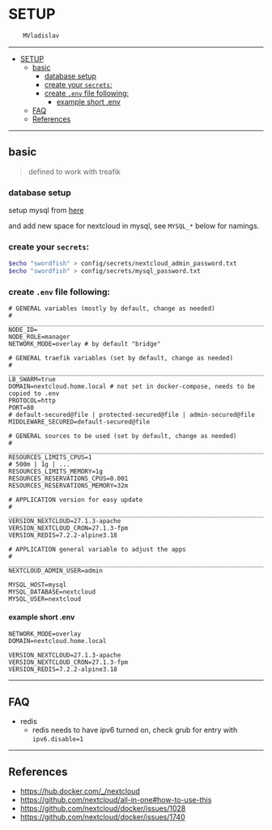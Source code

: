 # SETUP

```sh
    MVladislav
```

---

- [SETUP](#setup)
  - [basic](#basic)
    - [database setup](#database-setup)
    - [create your `secrets`:](#create-your-secrets)
    - [create `.env` file following:](#create-env-file-following)
      - [example short .env](#example-short-env)
  - [FAQ](#faq)
  - [References](#references)

---

## basic

> defined to work with treafik

### database setup

setup mysql from [here](https://github.com/MVladislav/vm-docker-collection/tree/main/composer/db/mysql)

and add new space for nextcloud in mysql, see `MYSQL_*` below for namings.

### create your `secrets`:

```sh
$echo "swordfish" > config/secrets/nextcloud_admin_password.txt
$echo "swordfish" > config/secrets/mysql_password.txt
```

### create `.env` file following:

```env
# GENERAL variables (mostly by default, change as needed)
# ______________________________________________________________________________
NODE_ID=
NODE_ROLE=manager
NETWORK_MODE=overlay # by default "bridge"

# GENERAL traefik variables (set by default, change as needed)
# ______________________________________________________________________________
LB_SWARM=true
DOMAIN=nextcloud.home.local # not set in docker-compose, needs to be copied to .env
PROTOCOL=http
PORT=80
# default-secured@file | protected-secured@file | admin-secured@file
MIDDLEWARE_SECURED=default-secured@file

# GENERAL sources to be used (set by default, change as needed)
# ______________________________________________________________________________
RESOURCES_LIMITS_CPUS=1
# 500m | 1g | ...
RESOURCES_LIMITS_MEMORY=1g
RESOURCES_RESERVATIONS_CPUS=0.001
RESOURCES_RESERVATIONS_MEMORY=32m

# APPLICATION version for easy update
# ______________________________________________________________________________
VERSION_NEXTCLOUD=27.1.3-apache
VERSION_NEXTCLOUD_CRON=27.1.3-fpm
VERSION_REDIS=7.2.2-alpine3.18

# APPLICATION general variable to adjust the apps
# ______________________________________________________________________________
NEXTCLOUD_ADMIN_USER=admin

MYSQL_HOST=mysql
MYSQL_DATABASE=nextcloud
MYSQL_USER=nextcloud
```

#### example short .env

```env
NETWORK_MODE=overlay
DOMAIN=nextcloud.home.local

VERSION_NEXTCLOUD=27.1.3-apache
VERSION_NEXTCLOUD_CRON=27.1.3-fpm
VERSION_REDIS=7.2.2-alpine3.18
```

---

## FAQ

- redis
  - redis needs to have ipv6 turned on, check grub for entry with `ipv6.disable=1`

---

## References

- <https://hub.docker.com/_/nextcloud>
- <https://github.com/nextcloud/all-in-one#how-to-use-this>
- <https://github.com/nextcloud/docker/issues/1028>
- <https://github.com/nextcloud/docker/issues/1740>
